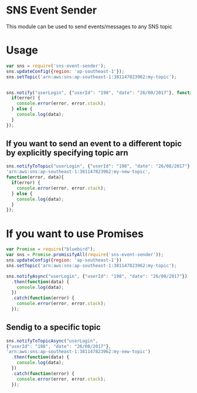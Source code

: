 # SNS Event Sender
This module can be used to send events/messages to any SNS topic

# Usage

```javascript
var sns = require('sns-event-sender');
sns.updateConfig({region: 'ap-southeast-1'});
sns.setTopic('arn:aws:sns:ap-southeast-1:381147823962:my-topic');


sns.notify("userLogin", {"userId": "198", "date": "26/08/2017"}, function(error, data){
  if(error) {
    console.error(error, error.stack);
  } else {
    console.log(data);
  }
});
```

## If you want to send an event to a different topic by explicitly specifying topic arn
```javascript
sns.notifyToTopic("userLogin", {"userId": "198", "date": "26/08/2017"},
'arn:aws:sns:ap-southeast-1:381147823962:my-new-topic',
function(error, data){
  if(error) {
    console.error(error, error.stack);
  } else {
    console.log(data);
  }
});
```

# If you want to use Promises
```javascript
var Promise = require("bluebird");
var sns = Promise.promisifyAll(require('sns-event-sender'));
sns.updateConfig({region: 'ap-southeast-1'})
sns.setTopic('arn:aws:sns:ap-southeast-1:381147823962:my-topic');

sns.notifyAsync("userLogin", {"userId": "198", "date": "26/08/2017"})
  .then(function(data) {
    console.log(data);
  })
  .catch(function(error) {
    console.error(error, error.stack);
  });
```

## Sendig to a specific topic
```javascript
sns.notifyToTopicAsync("userLogin",
{"userId": "198", "date": "26/08/2017"},
'arn:aws:sns:ap-southeast-1:381147823962:my-new-topic')
  .then(function(data) {
    console.log(data);
  })
  .catch(function(error) {
    console.error(error, error.stack);
  });
```

